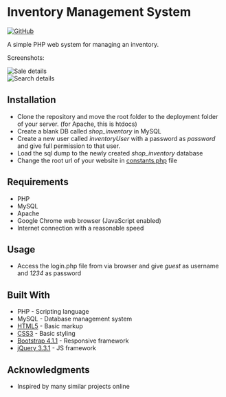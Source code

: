 # Inventory Management System

[![GitHub](https://img.shields.io/github/license/kryptonb/inventory-management-system.svg?style=popout)](https://choosealicense.com/licenses/mit/)

A simple PHP web system for managing an inventory.  
  
Screenshots:   
 
![Sale details](https://github.com/KryptonB/inventory-management-system/blob/master/screenshots/sale.PNG)  
![Search details](https://github.com/KryptonB/inventory-management-system/blob/master/screenshots/search.PNG)  

## Installation
* Clone the repository and move the root folder to the deployment folder of your server. (for Apache, this is htdocs)
* Create a blank DB called *shop_inventory* in MySQL
* Create a new user called _inventoryUser_ with a password as _password_ and give full permission to that user.
* Load the sql dump to the newly created _shop_inventory_ database
* Change the root url of your website in [constants.php](inc/config/constants.php) file

## Requirements
* PHP
* MySQL
* Apache
* Google Chrome web browser (JavaScript enabled)
* Internet connection with a reasonable speed

## Usage
* Access the login.php file from via browser and give _guest_ as username and _1234_ as password

## Built With
* PHP - Scripting language
* MySQL - Database management system
* [HTML5](https://en.wikipedia.org/wiki/HTML5) - Basic markup
* [CSS3](https://en.wikipedia.org/wiki/Cascading_Style_Sheets) - Basic styling
* [Bootstrap 4.1.1](https://getbootstrap.com/) - Responsive framework
* [jQuery 3.3.1](https://jquery.com/) - JS framework

## Acknowledgments
* Inspired by many similar projects online
